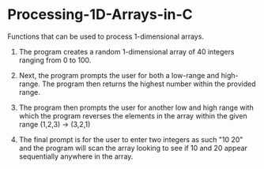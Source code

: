 # Processing-1D-Arrays-in-C
Functions that can be used to process 1-dimensional arrays.

1. The program creates a random 1-dimensional array of 40 integers ranging from 0 to 100.
  
2. Next, the program prompts the user for both a low-range and high-range. The program then returns the highest number within the provided range.

3. The program then prompts the user for another low and high range with which the program reverses the elements in the array within the given range (1,2,3) -> (3,2,1)

4. The final prompt is for the user to enter two integers as such "10 20" and the program will scan the array looking to see if 10 and 20 appear sequentially anywhere in the array.
